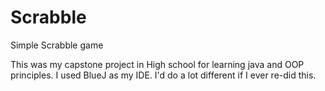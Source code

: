 # Scrabble
Simple Scrabble game

This was my capstone project in High school for learning java and OOP principles. I used BlueJ as my IDE. I'd do a lot different if I ever re-did this.
